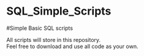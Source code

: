 # SQL_Simple_Scripts
#Simple Basic SQL scripts

All scripts will store in this repository.
<br>
Feel free to download and use all code as your own.
